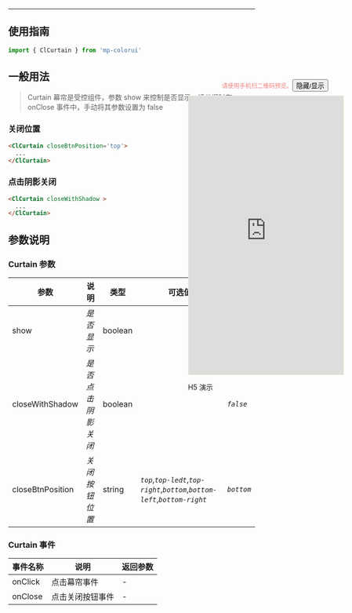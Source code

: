 ****

## 使用指南

```js
import { ClCurtain } from 'mp-colorui'
```

## 一般用法

> Curtain 幕帘是受控组件，参数 show 来控制是否显示，请关闭时在 onClose 事件中，手动将其参数设置为 false

### 关闭位置

```html
<ClCurtain closeBtnPosition='top'>
  ...
</ClCurtain>
```

### 点击阴影关闭

```html
<ClCurtain closeWithShadow >
  ...
</ClCurtain>
```

## 参数说明

### Curtain 参数

| 参数             | 说明               | 类型    | 可选值                                                                         | 默认值     |
| ---------------- | ------------------ | ------- | ------------------------------------------------------------------------------ | ---------- |
| show             | *是否显示*         | boolean |                                                                                | `false`    |
| closeWithShadow  | *是否点击阴影关闭* | boolean |                                                                                | *`false`*  |
| closeBtnPosition | *关闭按钮位置*     | string  | *`top`*,*`top-ledt`*,*`top-right`*,*`bottom`*,*`bottom-left`*,*`bottom-right`* | *`bottom`* |

### Curtain 事件

| 事件名称 | 说明             | 返回参数 |
| -------- | ---------------- | -------- |
| onClick  | 点击幕帘事件     | -        |
| onClose  | 点击关闭按钮事件 | -        |

<div style="position: fixed; right:10px; top: 5%">
<div style="width: 355px; display: flex; flex-wrap: wrap; justify-content: center; align-items: center; font-size: 12px; color: lightcoral">
	<p>请使用手机扫二维码预览。</p>
	<button id='showDemo'> 隐藏/显示 </button>
</div>
<iframe id='iframe' style="border: 1px solid antiquewhite" src="https://yinliangdream.github.io/mp-colorui-h5-demo/#/pages/components/curtain/index" height="568" width="316"></iframe>
<div>
		<p>H5 演示</p>
		<div id='qrcode'></div>
	</div>
</div>

<script>
	new Vue({
		el: '#main',
		methods: {
			showDemo() {
				alert(11);
				document.querySelector('#iframe').style.visibility = document.querySelector('#iframe').style.visibility === 'hidden' ? '' : 'hidden';
			}
		},
		mounted() {
			setTimeout(() => {
				const id = document.getElementById("qrcode");
				new QRCode(id, {
					text: "https://yinliangdream.github.io/mp-colorui-h5-demo/#/pages/components/curtain/index",
					width: 128,
					height: 128,
					colorDark : "#000000",
					colorLight : "#ffffff",
					correctLevel : QRCode.CorrectLevel.H
				});
				document.querySelector('#showDemo').onclick = function() {
					document.querySelector('#iframe').style.visibility = document.querySelector('#iframe').style.visibility === 'hidden' ? '' : 'hidden';
				}
			});
		}
	})
</script>

